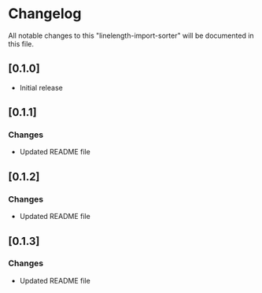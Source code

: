 # Changelog
All notable changes to this "linelength-import-sorter" will be documented in this file.

## [0.1.0]
- Initial release

## [0.1.1]
### Changes
- Updated README file

## [0.1.2]
### Changes
- Updated README file

## [0.1.3]
### Changes
- Updated README file